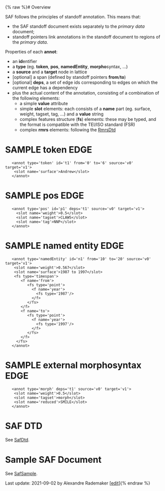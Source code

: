 {% raw %}# Overview

SAF follows the principles of standoff annotation. This means that:

- the SAF standoff document exists separately to the *primary data*
document;
- standoff pointers link annotations in the standoff document to
regions of the *primary data*.

Properties of each **annot**:

- an **id**entifier
- a **type** (eg. **token**, **pos**, **namedEntity**,
**morpho**syntax, ...)
- a **source** and a **target** node in lattice
- \[optional\] a span (defined by standoff pointers **from**/**to**)
- \[optional\] **deps**, a set of edge ids corresponding to edges on
which the current edge has a dependency
- plus the actual content of the annotation, consisting of a
combination of the following elements:
  - a simple **value** attribute
  - simple **slot** elements: each consists of a **name** part (eg.
surface, weight, tagset, tag, ...) and a **value** string
  - complex features structure (**fs**) elements: these may be
typed, and the format is compatible with the TEI/ISO standard
(FSR)
  - complex **rmrs** elements: following the [RmrsDtd](https://github.com/delph-in/docs/tree/main/schemas)

# SAMPLE token EDGE

       <annot type='token' id='t1' from='0' to='6' source='v0' target='v1'>
        <slot name='surface'>Andrew</slot>
       </annot>

# SAMPLE pos EDGE

       <annot type='pos' id='p1' deps='t1' source='v0' target='v1'>
         <slot name='weight'>0.5</slot>
         <slot name='tagset'>CLAWS</slot>
         <slot name='tag'>NNP</slot>
       </annot>

# SAMPLE named entity EDGE

       <annot type='namedEntity' id='n1' from='10' to='20' source='v0' target='v1'>
        <slot name='weight'>0.567</slot>
        <slot name='surface'>1987 to 1997</slot>
        <fs type='timespan'>
           <f name='from'>
              <fs type='point'>
                <f name='year'>
                  <fs type='1987'/>
                </f>
              </fs>
           </f>
           <f name='to'>
              <fs type='point'>
                <f name='year'>
                  <fs type='1997'/>
                </f>
              </fs>
           </f>
         </fs>
       </annot>

# SAMPLE external morphosyntax EDGE

       <annot type='morph' deps='t1' source='v0' target='v1'>
        <slot name='weight'>0.5</slot>
        <slot name='tagset'>morph</slot>
        <slot name='reduced'>SMILE</slot>
       </annot>

# SAF DTD

See [SafDtd](https://blog.inductorsoftware.com/docsproto/tools/SafDtd).

# Sample SAF Document

See [SafSample](/SafSample).

Last update: 2021-09-02 by Alexandre Rademaker [[edit](https://github.com/delph-in/docs/wiki/SafTop/_edit)]{% endraw %}